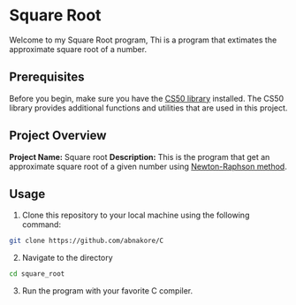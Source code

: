 # Square Root

Welcome to my Square Root program, Thi is a program that extimates the approximate square root of a number.

## Prerequisites

Before you begin, make sure you have the [CS50 library](https://cs50.readthedocs.io/library/c/) installed. The CS50 library provides additional functions and utilities that are used in this project.

## Project Overview

**Project Name:** Square root 
**Description:** This is the program that get an approximate square root of a given number using [Newton-Raphson method](https://en.m.wikipedia.org/wiki/Newton's_method).

## Usage

1. Clone this repository to your local machine using the following command:
```bash
git clone https://github.com/abnakore/C
```
2. Navigate to the directory
```bash
cd square_root
```
3. Run the program with your favorite C compiler.
